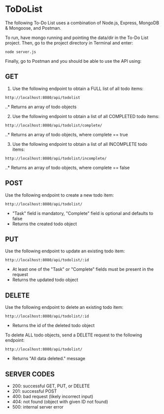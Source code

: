 # ToDoList

The following To-Do List uses a combination of Node.js, Express, MongoDB & Mongoose, and Postman. 

To run, have mongo running and pointing the data/dir in the To-Do List project. Then, go to the project directory in Terminal and enter:
```
node server.js
```
Finally, go to Postman and you should be able to use the API using:

## GET
1.	Use the following endpoint to obtain a FULL list of all todo items:
```
http://localhost:8080/api/todolist
```
..*	Returns an array of todo objects


2.	Use the following endpoint to obtain a list of all COMPLETED todo items:
```
http://localhost:8080/api/todolist/complete/
```
..*	Returns an array of todo objects, where complete == true


3.	Use the following endpoint to obtain a list of all INCOMPLETE todo items:
```
http://localhost:8080/api/todolist/incomplete/
```
..*	Returns an array of todo objects, where complete == false



## POST
Use the following endpoint to create a new todo item:
```
http://localhost:8080/api/todolist/
```
- "Task" field is mandatory, "Complete" field is optional and defaults to false
- Returns the created todo object



## PUT
Use the following endpoint to update an existing todo item:
```
http://localhost:8080/api/todolist/:id
```
- At least one of the "Task" or "Complete" fields must be present in the request
- Returns the updated todo object



## DELETE
Use the following endpoint to delete an existing todo item:
```
http://localhost:8080/api/todolist/:id
```
- Returns the id of the deleted todo object


To delete ALL todo objects, send a DELETE request to the following endpoint:
```
http://localhost:8080/api/todolist/
```
- Returns "All data deleted." message

## SERVER CODES
* 200: successful GET, PUT, or DELETE
* 201: successful POST
* 400: bad request (likely incorrect input)
* 404: not found (object with given ID not found)
* 500: internal server error

